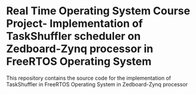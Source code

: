 # Real Time Operating System Course Project- Implementation of TaskShuffler scheduler on Zedboard-Zynq processor in FreeRTOS Operating System
This repository contains the source code for the implementation of TaskShuffler in FreeRTOS Operating System in Zedboard-Zynq processor


